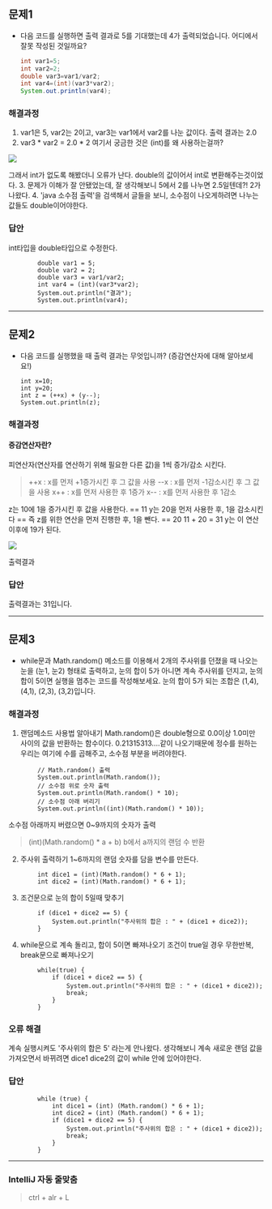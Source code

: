## 문제1

- 다음 코드를 실행하면 출력 결과로 5를 기대했는데 4가 출력되었습니다. 어디에서 잘못 작성된 것일까요?
  ```java
  int var1=5;
  int var2=2;
  double var3=var1/var2;
  int var4=(int)(var3*var2);
  System.out.println(var4);
  ```

### 해결과정
1. var1은 5, var2는 2이고, var3는 var1에서 var2를 나눈 값이다. 출력 결과는 2.0
2. var3 * var2 = 2.0 * 2
여기서 궁금한 것은 (int)를 왜 사용하는걸까?

![](https://velog.velcdn.com/images/yuns8708/post/243d0d7a-5297-4998-9f73-c01ad9492a38/image.png)

그래서 int가 없도록 해봤더니 오류가 난다. double의 값이어서 int로 변환해주는것이었다.
3. 문제가 이해가 잘 안됐었는데, 잘 생각해보니 5에서 2를 나누면 2.5일텐데?! 2가 나왔다.
4. 'java 소수점 출력'을 검색해서 글들을 보니, 소수점이 나오게하려면 나누는 값들도 double이어야한다.

### 답안
int타입을 double타입으로 수정한다.
```
        double var1 = 5;
        double var2 = 2;
        double var3 = var1/var2;
        int var4 = (int)(var3*var2);
        System.out.println("결과");
        System.out.println(var4);
```

---

## 문제2

- 다음 코드를 실행했을 때 출력 결과는 무엇입니까? (증감연산자에 대해 알아보세요!)

  ```
  int x=10;
  int y=20;
  int z = (++x) + (y--);
  System.out.println(z);
  ```

### 해결과정

#### 증감연산자란?
피연산자(연산자를 연산하기 위해 필요한 다른 값)을 1씩 증가/감소 시킨다.

> ++x : x를 먼저 +1증가시킨 후 그 값을 사용
> --x : x를 먼저 -1감소시킨 후 그 값을 사용
> x++ : x를 먼저 사용한 후 1증가
> x-- : x를 먼저 사용한 후 1감소

z는 10에 1을 증가시킨 후 값을 사용한다. == 11
y는 20을 먼저 사용한 후, 1을 감소시킨다 == 즉 z를 위한 연산을 먼저 진행한 후, 1을 뺀다. == 20
11 + 20 = 31
y는 이 연산 이후에 19가 된다.

![](https://velog.velcdn.com/images/yuns8708/post/9e4fea63-4bff-48da-a8b1-96d8ac7a5a87/image.png)

출력결과



### 답안
출력결과는 31입니다.

---

## 문제3
- while문과 Math.random() 메소드를 이용해서 2개의 주사위를 던졌을 때 나오는 눈을 (눈1, 눈2) 형태로 출력하고, 눈의 합이 5가 아니면 계속 주사위를 던지고, 눈의 합이 5이면 실행을 멈추는 코드를 작성해보세요. 눈의 합이 5가 되는 조합은 (1,4), (4,1), (2,3), (3,2)입니다.


### 해결과정

1. 랜덤메소드 사용법 알아내기
Math.random()은 double형으로 0.0이상 1.0미만 사이의 값을 반환하는 함수이다.
0.21315313....같이 나오기때문에 정수를 원하는 우리는 여기에 수를 곱해주고, 소수점 부분을 버려야한다.
  ```
          // Math.random() 출력
          System.out.println(Math.random());
          // 소수점 위로 숫자 출력
          System.out.println(Math.random() * 10);
          // 소수점 아래 버리기
          System.out.println((int)(Math.random() * 10));
  ```
  소수점 아래까지 버렸으면 0~9까지의 숫자가 출력
  > (int)(Math.random() * a + b)
   b에서 a까지의 랜덤 수 반환
2. 주사위 출력하기
1~6까지의 랜덤 숫자를 담을 변수를 만든다.
  ```
          int dice1 = (int)(Math.random() * 6 + 1);
          int dice2 = (int)(Math.random() * 6 + 1);
  ```
3. 조건문으로 눈의 합이 5일때 맞추기
  ```
          if (dice1 + dice2 == 5) {
              System.out.println("주사위의 합은 : " + (dice1 + dice2));
          }
  ```
4. while문으로 계속 돌리고, 합이 5이면 빠져나오기
조건이 true일 경우 무한반복, break문으로 빠져나오기
  ```
          while(true) {
              if (dice1 + dice2 == 5) {
                  System.out.println("주사위의 합은 : " + (dice1 + dice2));
                  break;
              }
          }
  ```
  

### 오류 해결
계속 실행시켜도 '주사위의 합은 5' 라는게 안나왔다.
생각해보니 계속 새로운 랜덤 값을 가져오면서 바뀌려면 dice1 dice2의 값이 while 안에 있어야한다.


### 답안
```
        while (true) {
            int dice1 = (int) (Math.random() * 6 + 1);
            int dice2 = (int) (Math.random() * 6 + 1);
            if (dice1 + dice2 == 5) {
                System.out.println("주사위의 합은 : " + (dice1 + dice2));
                break;
            }
        }
```

---
### IntelliJ 자동 줄맞춤
> ctrl + alr + L
